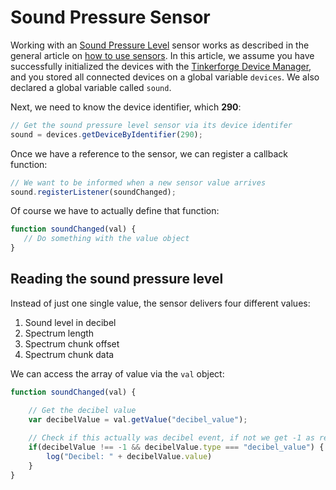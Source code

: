 # Sound Pressure Sensor

Working with an [Sound Pressure Level](https://www.tinkerforge.com/en/doc/Hardware/Bricklets/Sound\_Pressure\_Level.html) sensor works as described in the general article on [how to use sensors](./). In this article, we assume you have successfully initialized the devices with the [Tinkerforge Device Manager](broken-reference), and you stored all connected devices on a global variable `devices`. We also declared a global variable called `sound`.&#x20;

Next, we need to know the device identifier, which **290**:

```javascript
// Get the sound pressure level sensor via its device identifer
sound = devices.getDeviceByIdentifier(290);
```

Once we have a reference to the sensor, we can register a callback function:

```javascript
// We want to be informed when a new sensor value arrives
sound.registerListener(soundChanged);
```

Of course we have to actually define that function:

```javascript
function soundChanged(val) {
   // Do something with the value object
}
```

## Reading the sound pressure level

Instead of just one single value, the sensor delivers four different values:

1. Sound level in decibel
2. Spectrum length
3. Spectrum chunk offset
4. Spectrum chunk data

We can access the array of value via the `val` object:

```javascript
function soundChanged(val) {

    // Get the decibel value
    var decibelValue = val.getValue("decibel_value");
    
    // Check if this actually was decibel event, if not we get -1 as result
    if(decibelValue !== -1 && decibelValue.type === "decibel_value") {
        log("Decibel: " + decibelValue.value)
    }
}
```
